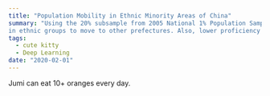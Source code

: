 ```yaml
---
title: "Population Mobility in Ethnic Minority Areas of China"
summary: "Using the 20% subsample from 2005 National 1% Population Sampling Survey, the project studies the factors affecting the population movement of ethnic minorities in China. The results show that living in compact communities of ethnic minorities would reduce the willingness of individuals
in ethnic groups to move to other prefectures. Also, lower proficiency in Mandarin leads to less population movement, and ethnic compact communities would influence local language in education and religious forces, thus affecting people's choice of migration."
tags:
  - cute kitty
  - Deep Learning
date: "2020-02-01"
---
```


Jumi can eat 10+ oranges every day.
